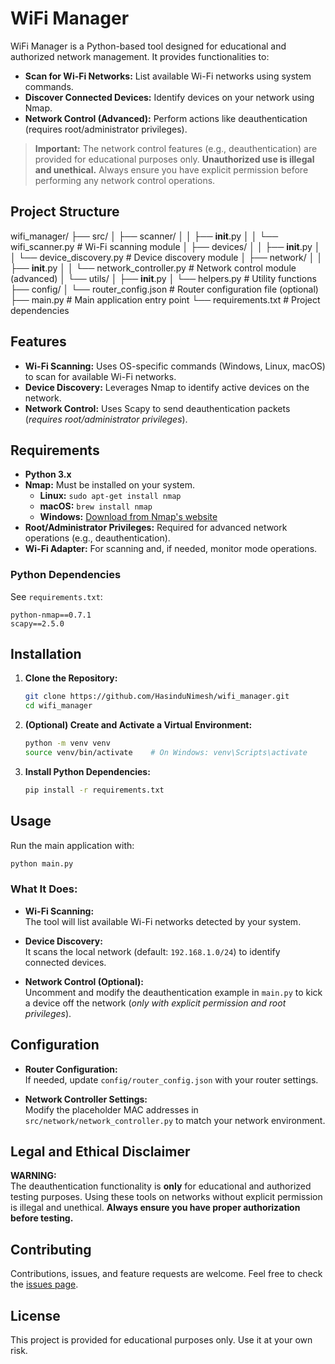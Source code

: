 
# WiFi Manager

WiFi Manager is a Python-based tool designed for educational and authorized network management. It provides functionalities to:

- **Scan for Wi-Fi Networks:** List available Wi-Fi networks using system commands.
- **Discover Connected Devices:** Identify devices on your network using Nmap.
- **Network Control (Advanced):** Perform actions like deauthentication (requires root/administrator privileges).

> **Important:** The network control features (e.g., deauthentication) are provided for educational purposes only. **Unauthorized use is illegal and unethical.** Always ensure you have explicit permission before performing any network control operations.

## Project Structure


wifi_manager/
├── src/
│   ├── scanner/
│   │   ├── __init__.py
│   │   └── wifi_scanner.py       # Wi-Fi scanning module
│   ├── devices/
│   │   ├── __init__.py
│   │   └── device_discovery.py   # Device discovery module
│   ├── network/
│   │   ├── __init__.py
│   │   └── network_controller.py # Network control module (advanced)
│   └── utils/
│       ├── __init__.py
│       └── helpers.py            # Utility functions
├── config/
│   └── router_config.json        # Router configuration file (optional)
├── main.py                       # Main application entry point
└── requirements.txt              # Project dependencies


## Features

- **Wi-Fi Scanning:** Uses OS-specific commands (Windows, Linux, macOS) to scan for available Wi-Fi networks.
- **Device Discovery:** Leverages Nmap to identify active devices on the network.
- **Network Control:** Uses Scapy to send deauthentication packets (*requires root/administrator privileges*).

## Requirements

- **Python 3.x**
- **Nmap:** Must be installed on your system.  
  - **Linux:** `sudo apt-get install nmap`
  - **macOS:** `brew install nmap`
  - **Windows:** [Download from Nmap's website](https://nmap.org/download.html)
- **Root/Administrator Privileges:** Required for advanced network operations (e.g., deauthentication).
- **Wi-Fi Adapter:** For scanning and, if needed, monitor mode operations.

### Python Dependencies

See `requirements.txt`:

```
python-nmap==0.7.1
scapy==2.5.0
```

## Installation

1. **Clone the Repository:**

   ```bash
   git clone https://github.com/HasinduNimesh/wifi_manager.git
   cd wifi_manager
   ```

2. **(Optional) Create and Activate a Virtual Environment:**

   ```bash
   python -m venv venv
   source venv/bin/activate    # On Windows: venv\Scripts\activate
   ```

3. **Install Python Dependencies:**

   ```bash
   pip install -r requirements.txt
   ```

## Usage

Run the main application with:

```bash
python main.py
```

### What It Does:

- **Wi-Fi Scanning:**  
  The tool will list available Wi-Fi networks detected by your system.
  
- **Device Discovery:**  
  It scans the local network (default: `192.168.1.0/24`) to identify connected devices.

- **Network Control (Optional):**  
  Uncomment and modify the deauthentication example in `main.py` to kick a device off the network (*only with explicit permission and root privileges*).

## Configuration

- **Router Configuration:**  
  If needed, update `config/router_config.json` with your router settings.

- **Network Controller Settings:**  
  Modify the placeholder MAC addresses in `src/network/network_controller.py` to match your network environment.

## Legal and Ethical Disclaimer

**WARNING:**  
The deauthentication functionality is **only** for educational and authorized testing purposes. Using these tools on networks without explicit permission is illegal and unethical. **Always ensure you have proper authorization before testing.**

## Contributing

Contributions, issues, and feature requests are welcome. Feel free to check the [issues page](https://github.com/HasinduNimesh/wifi_manager/issues).

## License

This project is provided for educational purposes only. Use it at your own risk.
```
